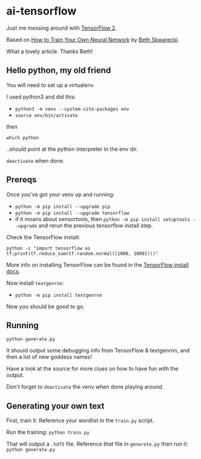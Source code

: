 # ai-tensorflow

Just me messing around with [TensorFlow 2](https://www.tensorflow.org/).

Based on [How to Train Your Own Neural Network](https://lifehacker.com/we-trained-an-ai-to-generate-lifehacker-headlines-1826616918) by [Beth Skwarecki](https://kinja.com/bethskw).

What a lovely article. Thanks Beth!

## Hello python, my old friend

You will need to set up a virtualenv.

I used python3 and did this:
 - `python3 -m venv --system-site-packages env`
 - `source env/bin/activate`

then

`which python`

..should point at the python interpreter in the env dir.

`deactivate` when done.

## Prereqs

Once you've got your venv up and running:

 - `python -m pip install --upgrade pip`
 - `python -m pip install --upgrade tensorflow`
 - if it moans about sensortools, then `python -m pip install setuptools --upgrade` and rerun the previous tensorflow install step.
    
Check the TensorFlow install:

`python -c "import tensorflow as tf;print(tf.reduce_sum(tf.random.normal([1000, 1000])))"`

More info on installing TensorFlow can be found in the [TensorFlow install docs](https://www.tensorflow.org/install).

Now install `textgenrnn`:

 - `python -m pip install textgenrnn`

Now you should be good to go.

## Running

`python generate.py`

It should output some debugging info from TensorFlow & textgenrnn, and then a list of new goddess names!

Have a look at the source for more clues on how to have fun with the output.

Don't forget to `deactivate` the venv when done playing around.

## Generating your own text

First, train it. Reference your wordlist in the `train.py` script.

Run the training:
`python train.py`

That will output a `.hdf5` file. Reference _that_ file in `generate.py` then run it:
`python generate.py`

